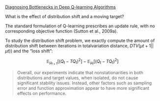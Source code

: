 [Diagnosing Bottlenecks in Deep Q-learning Algorithms](https://arxiv.org/abs/1902.10250)

What is the effect of distribution shift and a moving target?

The standard formulation of Q-learning prescribes an update rule, with no corresponding objective function (Sutton et al., 2009a).


To study the distribution shift problem, we exactly compute
the amount of distribution shift between iterations in totalvariation distance, $DT V (µt+1||µt))$ and the “loss shift”:

$$
\mathop{\mathbb E}_{µ_{t+1}} [(Q_t - TQ_t)^2] - \mathop{\mathbb E}_{µ_t} [(Q_t - TQ_t)^2]
$$



> Overall, our experiments indicate that nonstationarities in both distributions and target values, when isolated, do not cause significant stability issues. Instead, other factors such as sampling error and function approximation appear to have more significant effects on performance.
